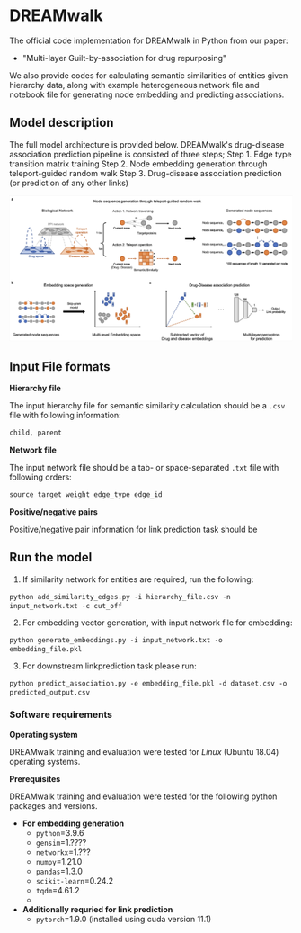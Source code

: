 # DREAMwalk
The official code implementation for DREAMwalk in Python from our paper: 
- "Multi-layer Guilt-by-association for drug repurposing"

We also provide codes for calculating semantic similarities of entities given hierarchy data, along with example heterogeneous network file and notebook file for generating node embedding and predicting associations.

## Model description

The full model architecture is provided below. DREAMwalk's drug-disease association prediction pipeline is consisted of three steps;
Step 1. Edge type transition matrix training
Step 2. Node embedding generation through teleport-guided random walk
Step 3. Drug-disease association prediction (or prediction of any other links)

![model1](img/model_overview.png)

## Input File formats

**Hierarchy file**

The input hierarchy file for semantic similarity calculation should be a `.csv` file with following information:
```python
child, parent
```

**Network file**

The input network file should be a tab- or space-separated `.txt` file with following orders:
```python
source target weight edge_type edge_id
```

**Positive/negative pairs**

Positive/negative pair information for link prediction task should be 


## Run the model
1. If similarity network for entities are required, run the following:
```
python add_similarity_edges.py -i hierarchy_file.csv -n input_network.txt -c cut_off
```

2. For embedding vector generation, with input network file for embedding:
```
python generate_embeddings.py -i input_network.txt -o embedding_file.pkl
```

3. For downstream linkprediction task please run: 
```
python predict_association.py -e embedding_file.pkl -d dataset.csv -o predicted_output.csv
```

### Software requirements

**Operating system**

DREAMwalk training and evaluation were tested for *Linux* (Ubuntu 18.04) operating systems.

**Prerequisites**

DREAMwalk training and evaluation were tested for the following python packages and versions.

- **For embedding generation**
  - `python`=3.9.6
  - `gensim`=1.????
  - `networkx`=1.???
  - `numpy`=1.21.0
  - `pandas`=1.3.0
  - `scikit-learn`=0.24.2
  - `tqdm`=4.61.2
  - 
- **Additionally requried for link prediction**
  - `pytorch`=1.9.0 (installed using cuda version 11.1)
